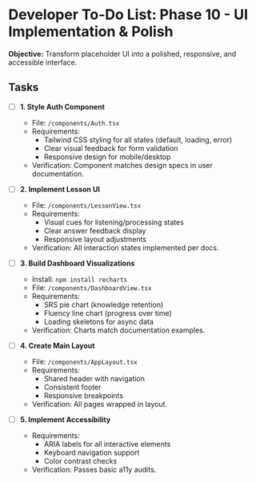 # Developer To-Do List: Phase 10 - UI Implementation & Polish

**Objective:** Transform placeholder UI into a polished, responsive, and accessible interface.

## Tasks

- [ ] **1. Style Auth Component**
  - File: `/components/Auth.tsx`
  - Requirements:
    - Tailwind CSS styling for all states (default, loading, error)
    - Clear visual feedback for form validation
    - Responsive design for mobile/desktop
  - Verification: Component matches design specs in user documentation.

- [ ] **2. Implement Lesson UI**
  - File: `/components/LessonView.tsx`
  - Requirements:
    - Visual cues for listening/processing states
    - Clear answer feedback display
    - Responsive layout adjustments
  - Verification: All interaction states implemented per docs.

- [ ] **3. Build Dashboard Visualizations**
  - Install: `npm install recharts`
  - File: `/components/DashboardView.tsx`
  - Requirements:
    - SRS pie chart (knowledge retention)
    - Fluency line chart (progress over time)
    - Loading skeletons for async data
  - Verification: Charts match documentation examples.

- [ ] **4. Create Main Layout**
  - File: `/components/AppLayout.tsx`
  - Requirements:
    - Shared header with navigation
    - Consistent footer
    - Responsive breakpoints
  - Verification: All pages wrapped in layout.

- [ ] **5. Implement Accessibility**
  - Requirements:
    - ARIA labels for all interactive elements
    - Keyboard navigation support
    - Color contrast checks
  - Verification: Passes basic a11y audits.